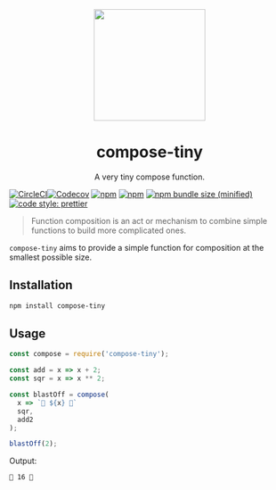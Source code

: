 <div align="center">
  <img width="200" height="200"
    src="https://emojipedia-us.s3.dualstack.us-west-1.amazonaws.com/thumbs/240/apple/129/musical-score_1f3bc.png">
  <h1>compose-tiny</h1>
  <p>A very tiny compose function.</p>
</div>

[![CircleCI](https://img.shields.io/circleci/project/github/hipstersmoothie/compose-tiny/master.svg?style=for-the-badge)](https://circleci.com/gh/hipstersmoothie/compose-tiny/tree/master)[![Codecov](https://img.shields.io/codecov/c/github/hipstersmoothie/compose-tiny.svg?style=for-the-badge)](https://codecov.io/gh/hipstersmoothie/compose-tiny) [![npm](https://img.shields.io/npm/v/compose-tiny.svg?style=for-the-badge)](https://www.npmjs.com/package/compose-tiny)
[![npm](https://img.shields.io/npm/dt/compose-tiny.svg?style=for-the-badge)](https://www.npmjs.com/package/compose-tiny) 
[![npm bundle size (minified)](https://img.shields.io/bundlephobia/min/compose-tiny.svg?style=for-the-badge)](https://www.npmjs.com/package/compose-tiny) [![code style: prettier](https://img.shields.io/badge/code_style-prettier-ff69b4.svg?style=for-the-badge)](https://github.com/prettier/prettier)

> Function composition is an act or mechanism to combine simple functions to build more complicated ones.

`compose-tiny` aims to provide a simple function for composition at the smallest possible size.

## Installation

```sh
npm install compose-tiny
```

## Usage

```js
const compose = require('compose-tiny');

const add = x => x + 2;
const sqr = x => x ** 2;

const blastOff = compose(
  x => `🚀 ${x} 🚀`
  sqr,
  add2
);

blastOff(2);
```

Output:

```sh
🚀 16 🚀
```
